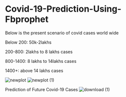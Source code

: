 # Covid-19-Prediction-Using-Fbprophet

Below is the present scenario of covid cases world wide


Below 200:  50k-2lakhs

200-800: 2lakhs to 8 lakhs cases

800-1400: 8 lakhs to 14lakhs cases

1400+: above 14 lakhs cases

![newplot](https://user-images.githubusercontent.com/76867868/129200167-80fef847-543a-4b43-a9d4-786eb657a349.png)
![newplot (1)](https://user-images.githubusercontent.com/76867868/129200441-e571ac6e-9d74-4dc5-b3d6-6c8d351fe2a2.png)

Prediction of Future Covid-19 Cases
![download (1)](https://user-images.githubusercontent.com/76867868/129201347-8778d3b3-be10-4e3b-b986-f3083d964ad7.png)

